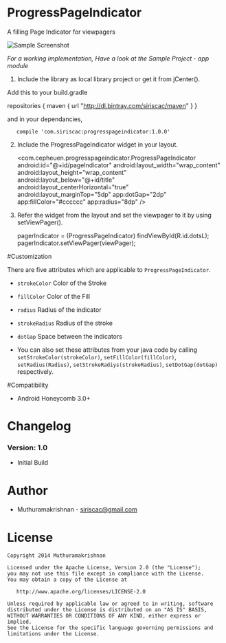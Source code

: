 # ProgressPageIndicator
A filling Page Indicator for viewpagers

![Sample Screenshot](https://raw.githubusercontent.com/siriscac/ProgressPageIndicator/master/screens/screen.png)

*For a working implementation, Have a look at the Sample Project - app module*

1. Include the library as local library project or get it from jCenter(). 

  Add this to your build.gradle

   repositories {
    maven {
        url "http://dl.bintray.com/siriscac/maven"
    }
   }
   
   and in your dependancies,
   
       compile 'com.siriscac:progresspageindicator:1.0.0'

2. Include the ProgressPageIndicator widget in your layout.

   <com.cepheuen.progresspageindicator.ProgressPageIndicator
                android:id="@+id/pageIndicator"
                android:layout_width="wrap_content"
                android:layout_height="wrap_content"
                android:layout_below="@+id/title"
                android:layout_centerHorizontal="true"
                android:layout_marginTop="5dp"
                app:dotGap="2dp"
                app:fillColor="#cccccc"
                app:radius="8dp" />
    
3. Refer the widget from the layout and set the viewpager to it by using setViewPager().
   
   pagerIndicator = (ProgressPageIndicator) findViewById(R.id.dotsL);
   pagerIndicator.setViewPager(viewPager);
   
#Customization

There are five attributes which are applicable to `ProgressPageIndicator`.

  * `strokeColor` Color of the Stroke
  * `fillColor` Color of the Fill
  * `radius` Radius of the indicator
  * `strokeRadius` Radius of the stroke
  * `dotGap` Space between the indicators


  * You can also set these attributes from your java code by calling `setStrokeColor(strokeColor)`, `setFillColor(fillColor)`, `setRadius(Radius)`, `setStrokeRadiys(strokeRadius)`, `setDotGap(dotGap)` respectively.
  
#Compatibility
  
  * Android Honeycomb 3.0+
  
# Changelog

### Version: 1.0

  * Initial Build
  
# Author

  * Muthuramakrishnan - <siriscac@gmail.com>
  
# License

    Copyright 2014 Muthuramakrishnan

    Licensed under the Apache License, Version 2.0 (the "License");
    you may not use this file except in compliance with the License.
    You may obtain a copy of the License at

       http://www.apache.org/licenses/LICENSE-2.0

    Unless required by applicable law or agreed to in writing, software
    distributed under the License is distributed on an "AS IS" BASIS,
    WITHOUT WARRANTIES OR CONDITIONS OF ANY KIND, either express or implied.
    See the License for the specific language governing permissions and
    limitations under the License.
